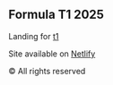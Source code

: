 ## Formula T1 2025

Landing for [t1](https://t1.ru/)

Site available on [Netlify](https://splendid-youtiao-4ea15b.netlify.app)

© All rights reserved
